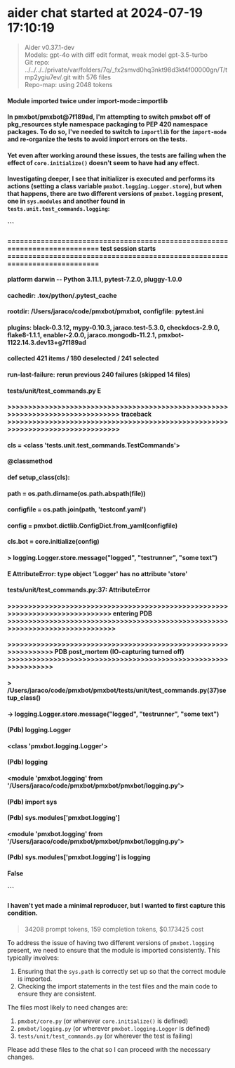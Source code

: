 
# aider chat started at 2024-07-19 17:10:19

> Aider v0.37.1-dev  
> Models: gpt-4o with diff edit format, weak model gpt-3.5-turbo  
> Git repo: ../../../../private/var/folders/7q/_fx2smvd0hq3nkt98d3kt4f00000gn/T/tmp2ygiu7ev/.git with 576 files  
> Repo-map: using 2048 tokens  

#### Module imported twice under import-mode=importlib  
#### In pmxbot/pmxbot@7f189ad, I'm attempting to switch pmxbot off of pkg_resources style namespace packaging to PEP 420 namespace packages. To do so, I've needed to switch to `importlib` for the `import-mode` and re-organize the tests to avoid import errors on the tests.  
####   
#### Yet even after working around these issues, the tests are failing when the effect of `core.initialize()` doesn't seem to have had any effect.  
####   
#### Investigating deeper, I see that initializer is executed and performs its actions (setting a class variable `pmxbot.logging.Logger.store`), but when that happens, there are two different versions of `pmxbot.logging` present, one in `sys.modules` and another found in `tests.unit.test_commands.logging`:  
####   
#### ```  
#### =========================================================================== test session starts ===========================================================================  
#### platform darwin -- Python 3.11.1, pytest-7.2.0, pluggy-1.0.0  
#### cachedir: .tox/python/.pytest_cache  
#### rootdir: /Users/jaraco/code/pmxbot/pmxbot, configfile: pytest.ini  
#### plugins: black-0.3.12, mypy-0.10.3, jaraco.test-5.3.0, checkdocs-2.9.0, flake8-1.1.1, enabler-2.0.0, jaraco.mongodb-11.2.1, pmxbot-1122.14.3.dev13+g7f189ad  
#### collected 421 items / 180 deselected / 241 selected                                                                                                                         
#### run-last-failure: rerun previous 240 failures (skipped 14 files)  
####   
#### tests/unit/test_commands.py E  
#### >>>>>>>>>>>>>>>>>>>>>>>>>>>>>>>>>>>>>>>>>>>>>>>>>>>>>>>>>>>>>>>>>>>>>>>>>>>>>>>> traceback >>>>>>>>>>>>>>>>>>>>>>>>>>>>>>>>>>>>>>>>>>>>>>>>>>>>>>>>>>>>>>>>>>>>>>>>>>>>>>>>  
####   
#### cls = <class 'tests.unit.test_commands.TestCommands'>  
####   
####     @classmethod  
####     def setup_class(cls):  
####         path = os.path.dirname(os.path.abspath(__file__))  
####         configfile = os.path.join(path, 'testconf.yaml')  
####         config = pmxbot.dictlib.ConfigDict.from_yaml(configfile)  
####         cls.bot = core.initialize(config)  
#### >       logging.Logger.store.message("logged", "testrunner", "some text")  
#### E       AttributeError: type object 'Logger' has no attribute 'store'  
####   
#### tests/unit/test_commands.py:37: AttributeError  
#### >>>>>>>>>>>>>>>>>>>>>>>>>>>>>>>>>>>>>>>>>>>>>>>>>>>>>>>>>>>>>>>>>>>>>>>>>>>>>> entering PDB >>>>>>>>>>>>>>>>>>>>>>>>>>>>>>>>>>>>>>>>>>>>>>>>>>>>>>>>>>>>>>>>>>>>>>>>>>>>>>>  
####   
#### >>>>>>>>>>>>>>>>>>>>>>>>>>>>>>>>>>>>>>>>>>>>>>>>>>>>>>>>>>>>>>>> PDB post_mortem (IO-capturing turned off) >>>>>>>>>>>>>>>>>>>>>>>>>>>>>>>>>>>>>>>>>>>>>>>>>>>>>>>>>>>>>>>>  
#### > /Users/jaraco/code/pmxbot/pmxbot/tests/unit/test_commands.py(37)setup_class()  
#### -> logging.Logger.store.message("logged", "testrunner", "some text")  
#### (Pdb) logging.Logger  
#### <class 'pmxbot.logging.Logger'>  
#### (Pdb) logging  
#### <module 'pmxbot.logging' from '/Users/jaraco/code/pmxbot/pmxbot/pmxbot/logging.py'>  
#### (Pdb) import sys  
#### (Pdb) sys.modules['pmxbot.logging']  
#### <module 'pmxbot.logging' from '/Users/jaraco/code/pmxbot/pmxbot/pmxbot/logging.py'>  
#### (Pdb) sys.modules['pmxbot.logging'] is logging  
#### False  
#### ```  
####   
#### I haven't yet made a minimal reproducer, but I wanted to first capture this condition.  
####  
> 34208 prompt tokens, 159 completion tokens, $0.173425 cost  

To address the issue of having two different versions of `pmxbot.logging` present, we need to ensure that the module is imported consistently. This typically involves:

1. Ensuring that the `sys.path` is correctly set up so that the correct module is imported.
2. Checking the import statements in the test files and the main code to ensure they are consistent.

The files most likely to need changes are:
1. `pmxbot/core.py` (or wherever `core.initialize()` is defined)
2. `pmxbot/logging.py` (or wherever `pmxbot.logging.Logger` is defined)
3. `tests/unit/test_commands.py` (or wherever the test is failing)

Please add these files to the chat so I can proceed with the necessary changes.

